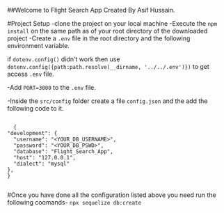 ##Welcome to Flight Search App 
Created By Asif Hussain.

#Project Setup
 -clone the project on your local machine
 -Execute the `npm install` on the same path as of your root directory of the
  downloaded project
 -Create a `.env` file in the root directory and the following environment variable.

  if `dotenv.config()` didn't work then use 
  `dotenv.config({path:path.resolve(__dirname, '../../.env')})` to get access `.env` file.
  
  -Add `PORT=3000` to the `.env` file.

-Inside the `src/config` folder create a file `config.json` and the add the following 
  code to it.

  ```

    {
  "development": {
    "username": "<YOUR_DB_USERNAME>",
    "password": "<YOUR_DB_PSWD>",
    "database": "Flight_Search_App",
    "host": "127.0.0.1",
    "dialect": "mysql"
  },
}


  ```  
#Once you have done all the configuration listed above you need run the following coomands-
 `npx sequelize db:create`

